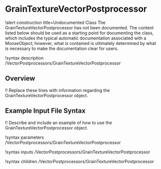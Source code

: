 # GrainTextureVectorPostprocessor

!alert construction title=Undocumented Class
The GrainTextureVectorPostprocessor has not been documented. The content listed below should be used as a starting point for
documenting the class, which includes the typical automatic documentation associated with a
MooseObject; however, what is contained is ultimately determined by what is necessary to make the
documentation clear for users.

!syntax description /VectorPostprocessors/GrainTextureVectorPostprocessor

## Overview

!! Replace these lines with information regarding the GrainTextureVectorPostprocessor object.

## Example Input File Syntax

!! Describe and include an example of how to use the GrainTextureVectorPostprocessor object.

!syntax parameters /VectorPostprocessors/GrainTextureVectorPostprocessor

!syntax inputs /VectorPostprocessors/GrainTextureVectorPostprocessor

!syntax children /VectorPostprocessors/GrainTextureVectorPostprocessor
